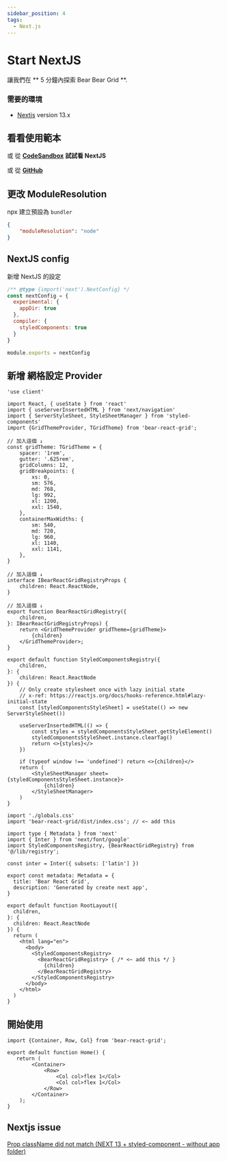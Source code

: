 ```yaml
---
sidebar_position: 4
tags:
  - Next.js
---
```



# Start NextJS

讓我們在 ** 5 分鐘內探索 Bear Bear Grid **.

### 需要的環境

- [Nextjs](https://nextjs.org/) version 13.x


## 看看使用範本

或 從 **[CodeSandbox](https://codesandbox.io/p/github/imagine10255/bear-react-grid-nextjs/main)**  **試試看 NextJS**

或 從 **[GitHub](https://github.com/imagine10255/bear-react-grid-nextjs)**



## 更改 ModuleResolution

npx 建立預設為 `bundler`

```json title="tsconfig.json"
{
    "moduleResolution": "node"
}
```

## NextJS config

新增 NextJS 的設定

```js title="next.config.js"
/** @type {import('next').NextConfig} */
const nextConfig = {
  experimental: {
    appDir: true
  },
  compiler: {
    styledComponents: true
  }
}

module.exports = nextConfig
```


## 新增 網格設定 Provider

```tsx title="src/lib/registry.tsx"
'use client'

import React, { useState } from 'react'
import { useServerInsertedHTML } from 'next/navigation'
import { ServerStyleSheet, StyleSheetManager } from 'styled-components'
import {GridThemeProvider, TGridTheme} from 'bear-react-grid';

// 加入這個 ↓
const gridTheme: TGridTheme = {
    spacer: '1rem',
    gutter: '.625rem',
    gridColumns: 12,
    gridBreakpoints: {
        xs: 0,
        sm: 576,
        md: 768,
        lg: 992,
        xl: 1200,
        xxl: 1540,
    },
    containerMaxWidths: {
        sm: 540,
        md: 720,
        lg: 960,
        xl: 1140,
        xxl: 1141,
    },
}

// 加入這個 ↓
interface IBearReactGridRegistryProps {
    children: React.ReactNode,
}

// 加入這個 ↓
export function BearReactGridRegistry({
    children,
}: IBearReactGridRegistryProps) {
    return <GridThemeProvider gridTheme={gridTheme}>
        {children}
    </GridThemeProvider>;
}

export default function StyledComponentsRegistry({
    children,
}: {
    children: React.ReactNode
}) {
    // Only create stylesheet once with lazy initial state
    // x-ref: https://reactjs.org/docs/hooks-reference.html#lazy-initial-state
    const [styledComponentsStyleSheet] = useState(() => new ServerStyleSheet())

    useServerInsertedHTML(() => {
        const styles = styledComponentsStyleSheet.getStyleElement()
        styledComponentsStyleSheet.instance.clearTag()
        return <>{styles}</>
    })

    if (typeof window !== 'undefined') return <>{children}</>
    return (
        <StyleSheetManager sheet={styledComponentsStyleSheet.instance}>
            {children}
        </StyleSheetManager>
    )
}
```


```tsx title="src/app/layout.tsx"
import './globals.css'
import 'bear-react-grid/dist/index.css'; // <~ add this

import type { Metadata } from 'next'
import { Inter } from 'next/font/google'
import StyledComponentsRegistry, {BearReactGridRegistry} from '@/lib/registry';

const inter = Inter({ subsets: ['latin'] })

export const metadata: Metadata = {
  title: 'Bear React Grid',
  description: 'Generated by create next app',
}

export default function RootLayout({
  children,
}: {
  children: React.ReactNode
}) {
  return (
    <html lang="en">
      <body>
        <StyledComponentsRegistry>
          <BearReactGridRegistry> { /* <~ add this */ }
            {children}
          </BearReactGridRegistry>
        </StyledComponentsRegistry>
      </body>
    </html>
  )
}
```

## 開始使用

```tsx title="src/app/page.tsx"
import {Container, Row, Col} from 'bear-react-grid';

export default function Home() {
   return (
        <Container>
            <Row>
                <Col col>flex 1</Col>
                <Col col>flex 1</Col>
            </Row>
        </Container>
    );
}
```


## Nextjs issue

[Prop className did not match (NEXT 13 + styled-component - without app folder)](https://github.com/vercel/next.js/issues/46605)

